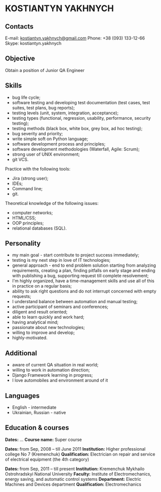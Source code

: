 KOSTIANTYN YAKHNYCH
===================

Contacts
--------

E-mail: kostiantyn.yakhnych@gmail.com
Phone: +38 (093) 133-12-66
Skype: kostiantyn.yakhnych

Objective
---------

Obtain a position of Junior QA Engineer

Skills
------

- bug life cycle;
- software testing and developing test documentation (test cases, test suites, test plans, bug reports);
- testing levels (unit, system, integration, acceptance);
- testing types (functional, regression, usability, performance, security testing);
- testing methods (black box, white box, grey box, ad hoc testing);
- bug severity and priority;
- write simple soft on Python language;
- software development process and principles;
- software development methodologies (Waterfall, Agile: Scrum);
- strong user of UNIX environment;
- git VCS.

Practice with the following tools:
- Jira (strong user);
- IDEs;
- Command line;
- git.


Theoretical knowledge of the following issues:
- computer networks;
- HTML/CSS;
- OOP principles;
- relational databases (SQL).

Personality
-----------

- my main goal - start contribute to project success immediately;
- testing is my next step in love of IT technologies;
- general approach - end to end problem solution starting from analyzing requirements, creating a plan, finding pitfalls on early stage and ending with publishing a bug, supporting request till complete resolvement;
- I'm highly organized, have a time-management skills and use all of this in practice on a regular basis;
- ability to ask right questions and do not interrupt concerned with empty requests;
- I understand balance between automation and manual testing;
- active participant of seminars and conferences;
- diligent and result oriented;
- able to learn quickly and work hard;
- having analytical mind;
- passionate about new technologies;
- willing to improve and develop;
- highly-motivated.

Additional
----------

- aware of current QA situation in real world;
- willing to work in automation direction;
- Django Framework learning in progress;
- I love automobiles and environment around of it

Languages
---------

- English - intermediate
- Ukrainian, Russian - native

Education & courses
---------
**Dates:** ...
**Course name:** Super course

**Dates:** from Sep, 2008 – till June 2011
**Institution:** Higher professional college No 7 (Kremenchuk)
**Qualification:** Electrician on repair and service of electrical equipment (the 4th category)

**Dates:** from Sep, 2011 – till present
**Institution:** Kremenchuk Mykhailo Ostrohradskyi National University
**Faculty:** Institute of Electromechanics, energy saving, and automatic control systems
**Department:** Electric Machines and Devices department
**Qualification:** Electromechanics








